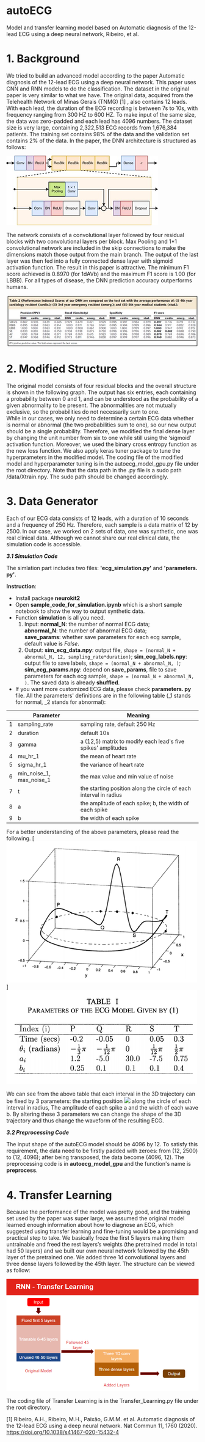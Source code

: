 # autoECG
Model and transfer learning model based on Automatic diagnosis of the 12-lead ECG using a deep neural network, Ribeiro, et al.
# 1. Background
  We tried to build an advanced model according to the paper Automatic diagnosis of the 12-lead ECG using a deep neural network. This paper uses CNN and RNN models to do
the classification. The dataset in the original paper is very similar to what we have. The original data, acquired from the Telehealth Network of Minas Gerais (TNMG) [1]
, also contains 12 leads. With each lead, the duration of the ECG recording is between 7s to 10s, with frequency ranging from 300 HZ to 600 HZ. To make input of the same size, the data was zero-padded and each lead has 4096 numbers. The dataset size is very large, containing 2,322,513 ECG records from 1,676,384 patients. The training set contains 98% of the data and the validation set contains 2% of the data.
In the paper, the DNN architecture is structured as follows:  

![alt text](./modelstructure.jpg)   


  The network consists of a convolutional layer followed by four residual blocks with two convolutional layers per block. Max Pooling and 1*1 convolutional network are included in the skip connections to make the dimensions match those output from the main branch. The output of the last layer was then fed into a fully connected dense layer with sigmoid
activation function. The result in this paper is attractive. The minimum F1 score achieved is 0.8970 (for 1dAVb) and the maximum F1 score is 1.00 (for LBBB). For all types of disease, the DNN prediction accuracy outperforms humans.  

![alt text](./modelresult.jpg)  


# 2. Modified Structure
  The original model consists of four residual blocks and the overall structure is shown in the following graph. The output has six entries, each containing a probability between 0 and 1, and can be understood as the probability of a given abnormality to be present. The abnormalities are not mutually exclusive, so the probabilities do not necessarily sum to one.  
  While in our cases, we only need to determine a certain ECG data whether is normal or abnormal (the two probabilities sum to one), so our new output should be a single probability. Therefore, we modified the final dense layer by changing the unit number from six to one while still using the ‘sigmoid’ activation function. Moreover, we used the binary cross entropy function as the new loss function.
  We also apply keras tuner package to tune the hyperprameters in the modified model. 
  The coding file of the modified model and hyperparameter tuning is in the autoecg_model_gpu.py file under the root directory. Note that the data path in the .py file is a sudo path /data/Xtrain.npy. The sudo path should be changed accordingly. 

  
  
  
  
# 3. Data Generator
Each of our ECG data consists of 12 leads, with a duration of 10 seconds and a frequency of 250 Hz. Therefore, each sample is a data matrix of 12 by 2500. In our case, we worked on 2 sets
of data, one was synthetic, one was real clinical data. Although we cannot share our real clinical data, the simulation code is accessible. 

***3.1 Simulation Code***

The simlation part includes two files: **'ecg_simulation.py'** and **'parameters. py'**.

**Instruction**:
 - Install package **neurokit2**
 - Open **sample_code_for_simulation.ipynb** which is a short sample notebook to show the way to output synthetic data.
 - Function **simulation** is all you need.
    1.  Input: 
   **normal_N**: the number of normal ECG data;\
   **abnormal_N**: the number of abnormal ECG data;\
   **save_params**: whether save parameters for each ecg sample, default value is *False*.
    2. Output:
        **sim_ecg_data.npy**: output file, `shape = (normal_N + abnormal_N, 12, sampling_rate*duration)`;
        **sim_ecg_labels.npy**: output file to save labels, `shape = (normal_N + abnormal_N, )`;
        **sim_ecg_params.npy**: depend on **save_params**, file to save parameters for each ecg sample, `shape = (normal_N + abnormal_N, )`.
The saved data is already **shuffled**.
 - If you want more customized ECG data, please check **parameters. py** file. All the parameters' definitions are in the following table (_1 stands for normal, _2 stands for abnormal):
 
|                |Parameter                           |Meaning                          |
|----------------|-------------------------------|-----------------------------|
|1|sampling_rate          |sampling rate, default 250 Hz          |
|2          |duration|default 10s|
 |3         |gamma|a (12,5) matrix to modify each lead's five spikes' amplitudes|
 |4          |mu_hr_1          |the mean of heart rate        |
|5          |sigma_hr_1          |the variance of heart rate        |
|6         |min_noise_1, max_noise_1        |the max value and min value of noise        |
|7|t           |the starting position along the circle of each interval in radius         |
|8          |a          |the amplitude of each spike; b, the width of each spike         |
|9          |b|the width of each spike|

For a better understanding of the above parameters, please read the following.
[<img src="./3D.png" width="500"/>]
[<img src="./table.png" width="500"/>](table)

 We can see from the above table that each interval in the 3D trajectory can be fixed by 3 parameters: the starting position 
<img src="https://render.githubusercontent.com/render/math?math=\theta_i/t_i "> along the circle of each interval in radius, The amplitude of each spike a and the width of each wave b. By altering these 3 parameters we can change the shape of the 3D trajectory and thus change the waveform of the resulting ECG. 

***3.2 Preprocessing Code***

The input shape of the autoECG model should be 4096 by 12. To satisfy this requirement, the data need to be firstly padded with zeroes: from (12, 2500) to (12, 4096);  after being transposed, the data become (4096, 12). The preprocessing code is in **autoecg_model_gpu**  and the function's name is **preprocess**.
  



# 4. Transfer Learning
  Because the performance of the model was pretty good, and the training set used by the paper was super large, we assumed the original model learned enough information about how to diagnose an ECG, which suggested using transfer learning and fine-tuning would be a promising and practical step to take. We basically froze the first 5 layers making them untrainable and freed the rest layers’s weights (the pretrained model in total had 50 layers) and we built our own neural network followed by the 45th layer of the pretrained one. We added three 1d convolutional layers and three dense layers followed by the 45th layer. The structure can be viewed as follow:  
 
![alt text](./transferlearning.png)    
  
  The coding file of Transfer Learning is in the Transfer_Learning.py file under the root directory.

[1] Ribeiro, A.H., Ribeiro, M.H., Paixão, G.M.M. et al. Automatic diagnosis of the 12-lead
ECG using a deep neural network.
Nat Commun 11, 1760 (2020). https://doi.org/10.1038/s41467-020-15432-4
